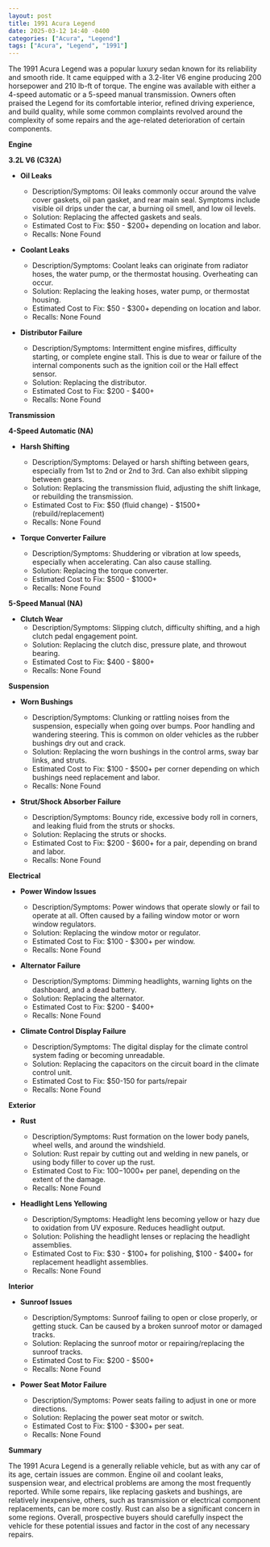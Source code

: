 ```yaml
---
layout: post
title: 1991 Acura Legend
date: 2025-03-12 14:40 -0400
categories: ["Acura", "Legend"]
tags: ["Acura", "Legend", "1991"]
---
```

The 1991 Acura Legend was a popular luxury sedan known for its reliability and smooth ride. It came equipped with a 3.2-liter V6 engine producing 200 horsepower and 210 lb-ft of torque. The engine was available with either a 4-speed automatic or a 5-speed manual transmission. Owners often praised the Legend for its comfortable interior, refined driving experience, and build quality, while some common complaints revolved around the complexity of some repairs and the age-related deterioration of certain components.

**Engine**

**3.2L V6 (C32A)**

*   **Oil Leaks**
    *   Description/Symptoms: Oil leaks commonly occur around the valve cover gaskets, oil pan gasket, and rear main seal. Symptoms include visible oil drips under the car, a burning oil smell, and low oil levels.
    *   Solution: Replacing the affected gaskets and seals.
    *   Estimated Cost to Fix: $50 - $200+ depending on location and labor.
    *   Recalls: None Found

*   **Coolant Leaks**
    *   Description/Symptoms: Coolant leaks can originate from radiator hoses, the water pump, or the thermostat housing. Overheating can occur.
    *   Solution: Replacing the leaking hoses, water pump, or thermostat housing.
    *   Estimated Cost to Fix: $50 - $300+ depending on location and labor.
    *   Recalls: None Found

*   **Distributor Failure**
    *   Description/Symptoms: Intermittent engine misfires, difficulty starting, or complete engine stall. This is due to wear or failure of the internal components such as the ignition coil or the Hall effect sensor.
    *   Solution: Replacing the distributor.
    *   Estimated Cost to Fix: $200 - $400+
    *   Recalls: None Found

**Transmission**

**4-Speed Automatic (NA)**

*   **Harsh Shifting**
    *   Description/Symptoms: Delayed or harsh shifting between gears, especially from 1st to 2nd or 2nd to 3rd. Can also exhibit slipping between gears.
    *   Solution: Replacing the transmission fluid, adjusting the shift linkage, or rebuilding the transmission.
    *   Estimated Cost to Fix: $50 (fluid change) - $1500+ (rebuild/replacement)
    *   Recalls: None Found

*   **Torque Converter Failure**
    *   Description/Symptoms: Shuddering or vibration at low speeds, especially when accelerating. Can also cause stalling.
    *   Solution: Replacing the torque converter.
    *   Estimated Cost to Fix: $500 - $1000+
    *   Recalls: None Found

**5-Speed Manual (NA)**

*   **Clutch Wear**
    *   Description/Symptoms: Slipping clutch, difficulty shifting, and a high clutch pedal engagement point.
    *   Solution: Replacing the clutch disc, pressure plate, and throwout bearing.
    *   Estimated Cost to Fix: $400 - $800+
    *   Recalls: None Found

**Suspension**

*   **Worn Bushings**
    *   Description/Symptoms: Clunking or rattling noises from the suspension, especially when going over bumps. Poor handling and wandering steering. This is common on older vehicles as the rubber bushings dry out and crack.
    *   Solution: Replacing the worn bushings in the control arms, sway bar links, and struts.
    *   Estimated Cost to Fix: $100 - $500+ per corner depending on which bushings need replacement and labor.
    *   Recalls: None Found

*   **Strut/Shock Absorber Failure**
    *   Description/Symptoms: Bouncy ride, excessive body roll in corners, and leaking fluid from the struts or shocks.
    *   Solution: Replacing the struts or shocks.
    *   Estimated Cost to Fix: $200 - $600+ for a pair, depending on brand and labor.
    *   Recalls: None Found

**Electrical**

*   **Power Window Issues**
    *   Description/Symptoms: Power windows that operate slowly or fail to operate at all. Often caused by a failing window motor or worn window regulators.
    *   Solution: Replacing the window motor or regulator.
    *   Estimated Cost to Fix: $100 - $300+ per window.
    *   Recalls: None Found

*   **Alternator Failure**
    *   Description/Symptoms: Dimming headlights, warning lights on the dashboard, and a dead battery.
    *   Solution: Replacing the alternator.
    *   Estimated Cost to Fix: $200 - $400+
    *   Recalls: None Found

*   **Climate Control Display Failure**
    *   Description/Symptoms: The digital display for the climate control system fading or becoming unreadable.
    *   Solution: Replacing the capacitors on the circuit board in the climate control unit.
    *   Estimated Cost to Fix: $50-150 for parts/repair
    *   Recalls: None Found

**Exterior**

*   **Rust**
    *   Description/Symptoms: Rust formation on the lower body panels, wheel wells, and around the windshield.
    *   Solution: Rust repair by cutting out and welding in new panels, or using body filler to cover up the rust.
    *   Estimated Cost to Fix: $100-$1000+ per panel, depending on the extent of the damage.
    *   Recalls: None Found

*   **Headlight Lens Yellowing**
    *   Description/Symptoms: Headlight lens becoming yellow or hazy due to oxidation from UV exposure. Reduces headlight output.
    *   Solution: Polishing the headlight lenses or replacing the headlight assemblies.
    *   Estimated Cost to Fix: $30 - $100+ for polishing, $100 - $400+ for replacement headlight assemblies.
    *   Recalls: None Found

**Interior**

*   **Sunroof Issues**
    *   Description/Symptoms: Sunroof failing to open or close properly, or getting stuck. Can be caused by a broken sunroof motor or damaged tracks.
    *   Solution: Replacing the sunroof motor or repairing/replacing the sunroof tracks.
    *   Estimated Cost to Fix: $200 - $500+
    *   Recalls: None Found

*   **Power Seat Motor Failure**
    *   Description/Symptoms: Power seats failing to adjust in one or more directions.
    *   Solution: Replacing the power seat motor or switch.
    *   Estimated Cost to Fix: $100 - $300+ per seat.
    *   Recalls: None Found

**Summary**

The 1991 Acura Legend is a generally reliable vehicle, but as with any car of its age, certain issues are common. Engine oil and coolant leaks, suspension wear, and electrical problems are among the most frequently reported. While some repairs, like replacing gaskets and bushings, are relatively inexpensive, others, such as transmission or electrical component replacements, can be more costly. Rust can also be a significant concern in some regions. Overall, prospective buyers should carefully inspect the vehicle for these potential issues and factor in the cost of any necessary repairs.

